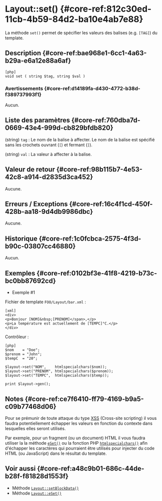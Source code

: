 # Layout::set() {#core-ref:812c30ed-11cb-4b59-84d2-ba10e4ab7e88}

<div markdown="1" class="short-description">

La méthode `set()` permet de spécifier les valeurs des balises (e.g. `[TAG]`)
du template.

</div>

## Description {#core-ref:bae968e1-6cc1-4a63-b29a-e6a12e88a6af}

    [php]
    void set ( string $tag, string $val )

### Avertissements {#core-ref:d14189fa-d430-4772-b38d-f389737993f1}

Aucun.

## Liste des paramètres {#core-ref:760dba7d-0669-43e4-999d-cb829bfdb820}

(string) `tag`
:   Le nom de la balise à affecter. Le nom de la balise est spécifié sans les
    crochets ouvrant (`[`) et fermant (`]`).

(string) `val`
:    La valeur à affecter à la balise.

## Valeur de retour {#core-ref:98b115b7-4e53-42c8-a914-d2835d3ca452}

Aucune.

## Erreurs / Exceptions {#core-ref:16c4f1cd-450f-428b-aa18-9d4db9986dbc}

Aucune.

## Historique {#core-ref:1c0fcbca-2575-4f3d-b90c-03807cc46880}

Aucun.

## Exemples {#core-ref:0102bf3e-41f8-4219-b73c-bc0bb87692cd}

- Exemple #1

Fichier de template `FOO/Layout/bar.xml` :

    [xml]
    <div>
    <p>Bonjour [NOM]&nbsp;[PRENOM]</span>,</p>
    <p>La température est actuellement de [TEMPC]°C.</p>
    </div>

Contrôleur :

    [php]
    $nom    = "Doe";
    $prenom = "John";
    $tempC  = "20";
    
    $layout->set("NOM",    htmlspecialchars($nom));
    $layout->set("PRENOM", htmlspecialchars($prenom));
    $layout->set("TEMPC",  htmlspecialchars($temp));
    
    print $layout->gen();

## Notes {#core-ref:ce7f6410-ff79-4169-b9a5-c09b77468d06}

Pour se prémunir de toute attaque du type [XSS][XSS] (Cross-site scripting) il
vous faudra potentiellement échapper les valeurs en fonction du contexte dans
lesquelles elles seront utilisés.

Par exemple, pour un fragment (ou un document) HTML il vous faudra utiliser la
la méthode [`eSet()`][eset] ou la fonction PHP
[`htmlspecialchars()`][htmlspecialchars] afin d'échapper les caractères qui
pourraient être utilisés pour injecter du code HTML (ou JavaScript) dans le
résultat du template.



## Voir aussi {#core-ref:a48c9b01-686c-44de-b28f-f81828d1553f}

- Méthode [`Layout::setBlockData()`][setBlockData]
- Méthode [`Layout::eSet()`][eSet]

<!-- links -->
[setBlockData]: #core-ref:fb8a6d38-0bc7-469b-97d3-7cb8d6d3ea4b
[htmlspecialchars]: http://docs.php.net/manual/fr/function.htmlspecialchars.php "Définition sur php.net"
[XSS]: http://fr.wikipedia.org/wiki/XSS "Définition sur wikipédia"
[eset]:     #core-ref:2696710a-f491-4887-b953-e08d918ef4fb